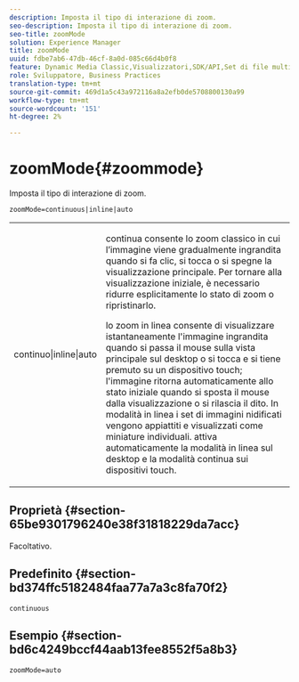 ```yaml
---
description: Imposta il tipo di interazione di zoom.
seo-description: Imposta il tipo di interazione di zoom.
seo-title: zoomMode
solution: Experience Manager
title: zoomMode
uuid: fdbe7ab6-47db-46cf-8a0d-085c66d4b0f8
feature: Dynamic Media Classic,Visualizzatori,SDK/API,Set di file multimediali diversi
role: Sviluppatore, Business Practices
translation-type: tm+mt
source-git-commit: 469d1a5c43a972116a8a2efb0de5708800130a99
workflow-type: tm+mt
source-wordcount: '151'
ht-degree: 2%

---
```



# zoomMode{#zoommode}

Imposta il tipo di interazione di zoom.

`zoomMode=continuous|inline|auto`

<table id="table_E314540D347D47699C04EB80D20C0721"> 
 <tbody> 
  <tr> 
   <td colname="col1"> <p> <span class="codeph"> continuo|inline|auto  </span> </p> </td> 
   <td colname="col2"> <p> <span class="codeph"> continua  </span> consente lo zoom classico in cui l’immagine viene gradualmente ingrandita quando si fa clic, si tocca o si spegne la visualizzazione principale. Per tornare alla visualizzazione iniziale, è necessario ridurre esplicitamente lo stato di zoom o ripristinarlo. </p> <p> <span class="codeph"> lo zoom in linea  </span> consente di visualizzare istantaneamente l'immagine ingrandita quando si passa il mouse sulla vista principale sul desktop o si tocca e si tiene premuto su un dispositivo touch; l'immagine ritorna automaticamente allo stato iniziale quando si sposta il mouse dalla visualizzazione o si rilascia il dito. In modalità <span class="codeph"> in linea </span> i set di immagini nidificati vengono appiattiti e visualizzati come miniature individuali. <span class="codeph"> attiva automaticamente  </span> la modalità in linea sul desktop e la modalità continua sui dispositivi touch. </p> </td> 
  </tr> 
 </tbody> 
</table>

## Proprietà {#section-65be9301796240e38f31818229da7acc}

Facoltativo.

## Predefinito {#section-bd374ffc5182484faa77a7a3c8fa70f2}

`continuous`

## Esempio {#section-bd6c4249bccf44aab13fee8552f5a8b3}

`zoomMode=auto`
